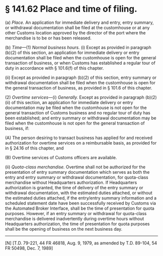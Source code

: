 # § 141.62   Place and time of filing.

(a) *Place.* An application for immediate delivery and entry, entry summary, or withdrawal documentation shall be filed at the customhouse or at any other Customs location approved by the director of the port where the merchandise is to be or has been released. 


(b) *Time*—(1) *Normal business hours.* (i) Except as provided in paragraph (b)(2) of this section, an application for immediate delivery or entry documentation shall be filed when the customhouse is open for the general transaction of business, or when Customs has established a regular tour of duty in accordance with § 101.6(f) of this chapter. 


(ii) Except as provided in paragraph (b)(2) of this section, entry summary or withdrawal documentation shall be filed when the customhouse is open for the general transaction of business, as provided in § 101.6 of this chapter. 


(2) *Overtime services*—(i) *Generally.* Except as provided in paragraph (b)(2)(ii) of this section, an application for immediate delivery or entry documentation may be filed when the customhouse is not open for the general transaction of Customs business and no regular tour of duty has been established; and entry summary or withdrawal documentation may be filed when the customhouse is not open for the general transaction of business, if:


(A) The person desiring to transact business has applied for and received authorization for overtime services on a reimbursable basis, as provided for in § 24.16 of this chapter, and 


(B) Overtime services of Customs officers are available. 


(ii) *Quota-class merchandise.* Overtime shall not be authorized for the presentation of entry summary documentation which serves as both the entry and entry summary or withdrawal documentation, for quota-class merchandise without Headquarters authorization. If Headquarters authorization is granted, the time of delivery of the entry summary or withdrawal documentation, with the estimated duties attached, or without the estimated duties attached, if the entry/entry summary information and a scheduled statement date have been successfully received by Customs via the Automated Broker Interface, shall be the time of presentation for quota purposes. However, if an entry summary or withdrawal for quota-class merchandise is delivered inadvertently during overtime hours without Headquarters authorization, the time of presentation for quota purposes shall be the opening of business on the next business day.



---

[N] [T.D. 79-221, 44 FR 46818, Aug. 9, 1979, as amended by T.D. 89-104, 54 FR 50498, Dec. 7, 1989] 




